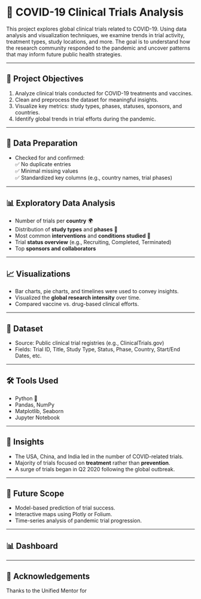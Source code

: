 # 🧬 COVID-19 Clinical Trials Analysis

This project explores global clinical trials related to COVID-19. Using data analysis and visualization techniques, we examine trends in trial activity, treatment types, study locations, and more. The goal is to understand how the research community responded to the pandemic and uncover patterns that may inform future public health strategies.

---

## 🧪 Project Objectives

1. Analyze clinical trials conducted for COVID-19 treatments and vaccines.
2. Clean and preprocess the dataset for meaningful insights.
3. Visualize key metrics: study types, phases, statuses, sponsors, and countries.
4. Identify global trends in trial efforts during the pandemic.

---

## 🧹 Data Preparation

- Checked for and confirmed:  
  ✅ No duplicate entries  
  ✅ Minimal missing values  
  ✅ Standardized key columns (e.g., country names, trial phases)

---

## 📊 Exploratory Data Analysis

- Number of trials per **country** 🌍  
- Distribution of **study types** and **phases** 🧫  
- Most common **interventions** and **conditions studied** 🧾  
- Trial **status overview** (e.g., Recruiting, Completed, Terminated)  
- Top **sponsors and collaborators**

---

## 📈 Visualizations

- Bar charts, pie charts, and timelines were used to convey insights.
- Visualized the **global research intensity** over time.
- Compared vaccine vs. drug-based clinical efforts.

---

## 📂 Dataset

- Source: Public clinical trial registries (e.g., ClinicalTrials.gov)
- Fields: Trial ID, Title, Study Type, Status, Phase, Country, Start/End Dates, etc.

---

## 🛠️ Tools Used

- Python 🐍
- Pandas, NumPy
- Matplotlib, Seaborn
- Jupyter Notebook

---

## 🧠 Insights

- The USA, China, and India led in the number of COVID-related trials.
- Majority of trials focused on **treatment** rather than **prevention**.
- A surge of trials began in Q2 2020 following the global outbreak.

---

## 🚀 Future Scope

- Model-based prediction of trial success.
- Interactive maps using Plotly or Folium.
- Time-series analysis of pandemic trial progression.

---

##  📊 Dashboard



---

## 🙌 Acknowledgements

Thanks to the Unified Mentor for 
